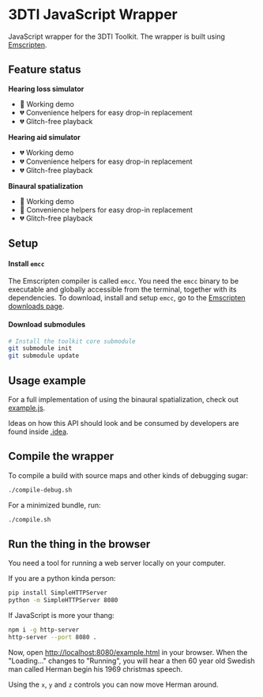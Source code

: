 # 3DTI JavaScript Wrapper

JavaScript wrapper for the 3DTI Toolkit. The wrapper is built using [Emscripten](https://kripken.github.io/emscripten-site/index.html).

## Feature status

**Hearing loss simulator**

* 🦄 Working demo
* 💔 Convenience helpers for easy drop-in replacement
* 💔 Glitch-free playback

**Hearing aid simulator**

* 💔 Working demo
* 💔 Convenience helpers for easy drop-in replacement
* 💔 Glitch-free playback

**Binaural spatialization**

* 🦄 Working demo
* 🦄 Convenience helpers for easy drop-in replacement
* 💔 Glitch-free playback

## Setup

#### Install `emcc`

The Emscripten compiler is called `emcc`. You need the `emcc` binary to be executable and globally accessible from the terminal, together with its dependencies. To download, install and setup `emcc`, go to the [Emscripten downloads page](https://kripken.github.io/emscripten-site/docs/getting_started/downloads.html).

#### Download submodules

```sh
# Install the toolkit core submodule
git submodule init
git submodule update
```

## Usage example

For a full implementation of using the binaural spatialization, check out [example.js](example.js).

Ideas on how this API should look and be consumed by developers are found inside [.idea](.idea).

## Compile the wrapper

To compile a build with source maps and other kinds of debugging sugar:

```sh
./compile-debug.sh
```

For a minimized bundle, run:

```sh
./compile.sh
```

## Run the thing in the browser

You need a tool for running a web server locally on your computer.

If you are a python kinda person:

```sh
pip install SimpleHTTPServer
python -m SimpleHTTPServer 8080
```

If JavaScript is more your thang:

```sh
npm i -g http-server
http-server --port 8080 .
```

Now, open [http://localhost:8080/example.html](http://localhost:8080/example.html) in your browser. When the "Loading..." changes to "Running", you will hear a then 60 year old Swedish man called Herman begin his 1969 christmas speech.

Using the `x`, `y` and `z` controls you can now move Herman around.
